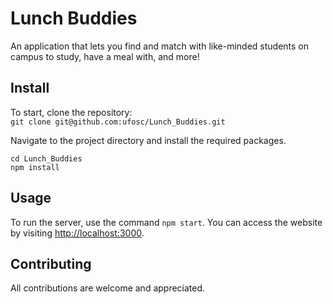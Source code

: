 # Lunch Buddies
An application that lets you find and match with like-minded students on campus to study, have a meal with, and more!

## Install

To start, clone the repository:\
`git clone git@github.com:ufosc/Lunch_Buddies.git`

Navigate to the project directory and install the required packages.
```
cd Lunch_Buddies
npm install
```

## Usage

To run the server, use the command `npm start`.
You can access the website by visiting [http://localhost:3000](http://localhost:3000).

## Contributing
All contributions are welcome and appreciated.

